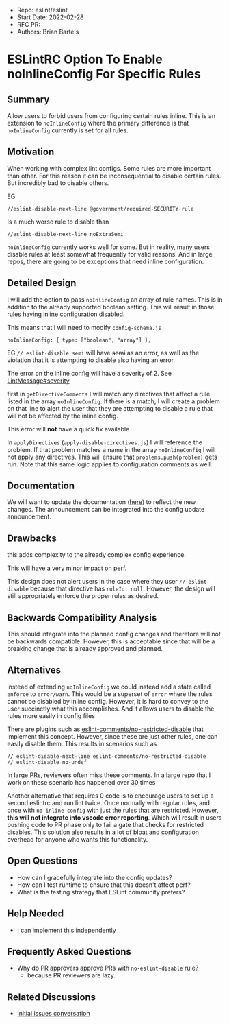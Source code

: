 - Repo: eslint/eslint
- Start Date: 2022-02-28
- RFC PR:
- Authors: Brian Bartels

# ESLintRC Option To Enable noInlineConfig For Specific Rules

## Summary

Allow users to forbid users from configuring certain rules inline. This is an extension to `noInlineConfig` where the primary difference is that `noInlineConfig` currently is set for all rules.

## Motivation

When working with complex lint configs. Some rules are more important than other. For this reason it can be inconsequential to disable certain rules. But incredibly bad to disable others.

EG:
```
//eslint-disable-next-line @government/required-SECURITY-rule
```
Is a much worse rule to disable than
```
//eslint-disable-next-line noExtraSemi
```

`noInlineConfig` currently works well for some. But in reality, many users disable rules at least somewhat frequently for valid reasons. And in large repos, there are going to be exceptions that need inline configuration. 

## Detailed Design

I will add the option to pass `noInlineConfig` an array of rule names. This is in addition to the already supported boolean setting. This will result in those rules having inline configuration disabled.

This means that I will need to modify `config-schema.js`
```
noInlineConfig: { type: ["boolean", "array"] },
```

EG `// eslint-disable semi` will have ~~semi~~ as an error, as well as the violation that it is attempting to disable also having an error.

The error on the inline config will have a severity of 2. See [LintMessage#severity](https://eslint.org/docs/developer-guide/nodejs-api#-lintmessage-type)

first in `getDirectiveComments` I will match any directives that affect a rule listed in the array `noInlineConfig`. If there is a match, I will create a problem on that line to alert the user that they are attempting to disable a rule that will not be affected by the inline config.

This error will **not** have a quick fix available


In `applyDirectives` (`apply-disable-directives.js`) I will reference the problem. If that problem matches a name in the array `noInlineConfig` I will not apply any directives. This will ensure that `problems.push(problem)` gets run. Note that this same logic applies to configuration comments as well.

## Documentation

We will want to update the documentation ([here](https://eslint.org/docs/user-guide/configuring/rules#disabling-inline-comments)) to reflect the new changes. The announcement can be integrated into the config update announcement.

## Drawbacks

this adds complexity to the already complex config experience.

This will have a very minor impact on perf.

This design does not alert users in the case where they user `// eslint-disable` because that directive has `ruleId: null`. However, the design will still appropriately enforce the proper rules as desired.

## Backwards Compatibility Analysis

This should integrate into the planned config changes and therefore will not be backwards compatible. However, this is acceptable since that will be a breaking change that is already approved and planned.

## Alternatives

instead of extending `noInlineConfig` we could instead add a state called `enforce` to `error/warn`. This would be a superset of `error` where the rules cannot be disabled by inline config. However, it is hard to convey to the user succinctly what this accomplishes. And it allows users to disable the rules more easily in config files

There are plugins such as [eslint-comments/no-restricted-disable](https://mysticatea.github.io/eslint-plugin-eslint-comments/rules/no-restricted-disable.html) that implement this concept. However, since these are just other rules, one can easily disable them. This results in scenarios such as

```
// eslint-disable-next-line eslint-comments/no-restricted-disable
// eslint-disable no-undef
```
In large PRs, reviewers often miss these comments. In a large repo that I work on these scenario has happened over 30 times

Another alternative that requires 0 code is to encourage users to set up a second eslintrc and run lint twice. Once normally with regular rules, and once with `no-inline-config` with just the rules that are restricted. However, **this will not integrate into vscode error reporting**. Which will result in users pushing code to PR phase only to fail a gate that checks for restricted disables. This solution also results in a lot of bloat and configuration overhead for anyone who wants this functionality.

## Open Questions

- How can I gracefully integrate into the config updates?
- How can I test runtime to ensure that this doesn't affect perf?
- What is the testing strategy that ESLint community prefers?

## Help Needed

- I can implement this independently

## Frequently Asked Questions

- Why do PR approvers approve PRs with `no-eslint-disable` rule?
    - because PR reviewers are lazy.
## Related Discussions

- [Initial issues conversation](https://github.com/eslint/eslint/issues/15631)
